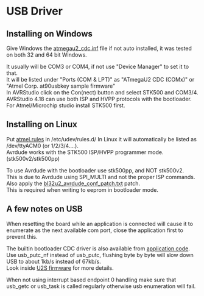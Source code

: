 # USB Driver
## Installing on Windows 
Give Windows the [atmegau2\_cdc.inf](files/atmegau2\_cdc.inf) file if not auto installed, it was tested on both 32 and 64 bit Windows.  
  
It usually will be COM3 or COM4, if not use "Device Manager" to set it to that.  
It will be listed under "Ports (COM & LPT)" as "ATmegaU2 CDC (COMx)" or "Atmel Corp. at90usbkey sample firmware"  
In AVRStudio click on the Con(nect) button and select STK500 and COM3/4.  
AVRStudio 4.18 can use both ISP and HVPP protocols with the bootloader.  
For Atmel/Microchip studio install STK500 first.  
  
## Installing on Linux
Put [atmel.rules](files/atmel.rules) in /etc/udev/rules.d/
In Linux it will automatically be listed as /dev/ttyACM0 (or 1/2/3/4....).  
Avrdude works with the STK500 ISP/HVPP programmer mode. (stk500v2/stk500pp)  
  
To use Avrdude with the bootloader use stk500pp, and NOT stk500v2.  
This is due to Avrdude using SPI\_MULTI and not the proper ISP commands.  
Also apply the [bl32u2\_avrdude\_conf\_patch.txt](files/bl32u2_avrdude_conf_patch.txt) patch.  
This is required when writing to eeprom in bootloader mode.  
  
## A few notes on USB
When resetting the board while an application is connected will cause it to enumerate as the next available com port, close the application first to prevent this.  
  
The builtin bootloader CDC driver is also available from [application code](../Example_Echo_test).  
Use usb\_putc\_nf instead of usb\_putc, flushing byte by byte will slow down USB to about 1kb/s instead of 67kb/s.  
Look inside [U2S firmware](../Firmware/BL32U2) for more details.  
  
When not using interrupt based endpoint 0 handling make sure that usb\_getc or usb\_task is called regularly otherwise usb enumeration will fail.  
  

